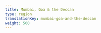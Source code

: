 ```yaml
---
title: Mumbai, Goa & the Deccan
type: region
translationKey: mumbai-goa-and-the-deccan
weight: 500
---
```

